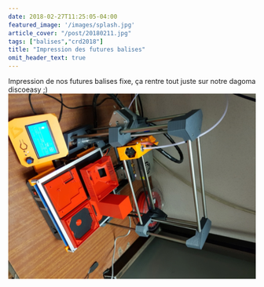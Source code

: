 ```yaml
---
date: 2018-02-27T11:25:05-04:00
featured_image: '/images/splash.jpg'
article_cover: "/post/20180211.jpg"
tags: ["balises","crd2018"]
title: "Impression des futures balises"
omit_header_text: true
---
```


Impression de nos futures balises fixe, ça rentre tout juste sur notre dagoma discoeasy ;)
![dago](/post/20180211.jpg)